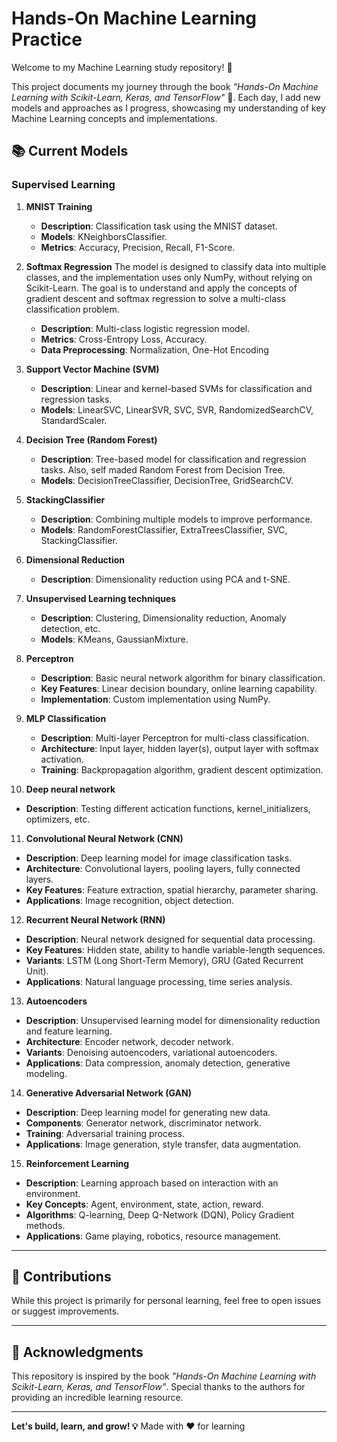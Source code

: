 # Hands-On Machine Learning Practice

Welcome to my Machine Learning study repository! 🚀

This project documents my journey through the book *"Hands-On Machine Learning with Scikit-Learn, Keras, and TensorFlow"* 📘. Each day, I add new models and approaches as I progress, showcasing my understanding of key Machine Learning concepts and implementations.

## 📚 Current Models

### Supervised Learning

1. **MNIST Training**  
   - **Description**: Classification task using the MNIST dataset.
   - **Models**: KNeighborsClassifier.
   - **Metrics**: Accuracy, Precision, Recall, F1-Score.

2. **Softmax Regression**
  The model is designed to classify data into multiple classes, and the implementation uses only NumPy, without relying on Scikit-Learn. The goal is to understand and apply the concepts of gradient descent and softmax regression to solve a multi-class classification problem.
   - **Description**: Multi-class logistic regression model.
   - **Metrics**: Cross-Entropy Loss, Accuracy.
   - **Data Preprocessing**: Normalization, One-Hot Encoding

3. **Support Vector Machine (SVM)**  
   - **Description**: Linear and kernel-based SVMs for classification and regression tasks.
   - **Models**: LinearSVC, LinearSVR, SVC, SVR, RandomizedSearchCV, StandardScaler.

4. **Decision Tree (Random Forest)**  
   - **Description**: Tree-based model for classification and regression tasks. Also, self maded Random Forest from Decision Tree.
   - **Models**: DecisionTreeClassifier, DecisionTree, GridSearchCV.

5. **StackingClassifier**
   - **Description**: Combining multiple models to improve performance.
   - **Models**: RandomForestClassifier, ExtraTreesClassifier, SVC, StackingClassifier.

6. **Dimensional Reduction**
   - **Description**: Dimensionality reduction using PCA and t-SNE.

7. **Unsupervised Learning techniques**
   - **Description**: Clustering, Dimensionality reduction, Anomaly detection, etc.
   - **Models**: KMeans, GaussianMixture.

8. **Perceptron**
   - **Description**: Basic neural network algorithm for binary classification.
   - **Key Features**: Linear decision boundary, online learning capability.
   - **Implementation**: Custom implementation using NumPy.

9. **MLP Classification**
   - **Description**: Multi-layer Perceptron for multi-class classification.
   - **Architecture**: Input layer, hidden layer(s), output layer with softmax activation.
   - **Training**: Backpropagation algorithm, gradient descent optimization.

10. **Deep neural network**
   - **Description**: Testing different actication functions, kernel_initializers, optimizers, etc.

11. **Convolutional Neural Network (CNN)**
   - **Description**: Deep learning model for image classification tasks.
   - **Architecture**: Convolutional layers, pooling layers, fully connected layers.
   - **Key Features**: Feature extraction, spatial hierarchy, parameter sharing.
   - **Applications**: Image recognition, object detection.

12. **Recurrent Neural Network (RNN)**
   - **Description**: Neural network designed for sequential data processing.
   - **Key Features**: Hidden state, ability to handle variable-length sequences.
   - **Variants**: LSTM (Long Short-Term Memory), GRU (Gated Recurrent Unit).
   - **Applications**: Natural language processing, time series analysis.

13. **Autoencoders**
   - **Description**: Unsupervised learning model for dimensionality reduction and feature learning.
   - **Architecture**: Encoder network, decoder network.
   - **Variants**: Denoising autoencoders, variational autoencoders.
   - **Applications**: Data compression, anomaly detection, generative modeling.

14. **Generative Adversarial Network (GAN)**
   - **Description**: Deep learning model for generating new data.
   - **Components**: Generator network, discriminator network.
   - **Training**: Adversarial training process.
   - **Applications**: Image generation, style transfer, data augmentation.

15. **Reinforcement Learning**
   - **Description**: Learning approach based on interaction with an environment.
   - **Key Concepts**: Agent, environment, state, action, reward.
   - **Algorithms**: Q-learning, Deep Q-Network (DQN), Policy Gradient methods.
   - **Applications**: Game playing, robotics, resource management.

---


## 🤝 Contributions
While this project is primarily for personal learning, feel free to open issues or suggest improvements.

---

## 🌟 Acknowledgments
This repository is inspired by the book *"Hands-On Machine Learning with Scikit-Learn, Keras, and TensorFlow"*. Special thanks to the authors for providing an incredible learning resource.

---

**Let's build, learn, and grow! 💡**
Made with ❤️ for learning


